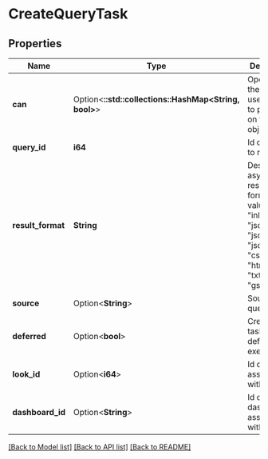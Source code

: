 # CreateQueryTask

## Properties

Name | Type | Description | Notes
------------ | ------------- | ------------- | -------------
**can** | Option<**::std::collections::HashMap<String, bool>**> | Operations the current user is able to perform on this object | [optional][readonly]
**query_id** | **i64** | Id of query to run | 
**result_format** | **String** | Desired async query result format. Valid values are: \"inline_json\", \"json\", \"json_detail\", \"json_fe\", \"csv\", \"html\", \"md\", \"txt\", \"xlsx\", \"gsxml\". | 
**source** | Option<**String**> | Source of query task | [optional]
**deferred** | Option<**bool**> | Create the task but defer execution | [optional]
**look_id** | Option<**i64**> | Id of look associated with query. | [optional]
**dashboard_id** | Option<**String**> | Id of dashboard associated with query. | [optional]

[[Back to Model list]](../README.md#documentation-for-models) [[Back to API list]](../README.md#documentation-for-api-endpoints) [[Back to README]](../README.md)


